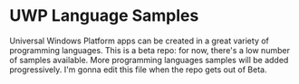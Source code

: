 # UWP Language Samples
Universal Windows Platform apps can be created in a great variety of programming languages.
This is a beta repo: for now, there's a low number of samples available. More programming languages samples will be added progressively. I'm gonna edit this file when the repo gets out of Beta.

